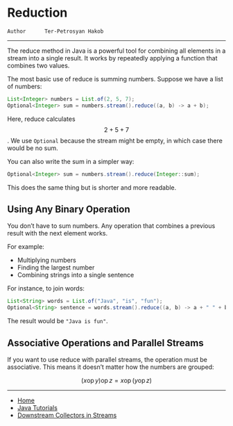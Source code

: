 # Reduction

```info
Author      Ter-Petrosyan Hakob
```

---

The reduce method in Java is a powerful tool for combining all elements in a stream into a single result. 
It works by repeatedly applying a function that combines two values.

The most basic use of reduce is summing numbers. Suppose we have a list of numbers:

```java
List<Integer> numbers = List.of(2, 5, 7);
Optional<Integer> sum = numbers.stream().reduce((a, b) -> a + b);
```

Here, reduce calculates $$2 + 5 + 7$$. We use `Optional` because the stream might be empty, in which case there would be no sum.

You can also write the sum in a simpler way:

```java
Optional<Integer> sum = numbers.stream().reduce(Integer::sum);
```

This does the same thing but is shorter and more readable.

## Using Any Binary Operation

You don’t have to sum numbers. Any operation that combines a previous result with the next element works. 

For example:
- Multiplying numbers
- Finding the largest number
- Combining strings into a single sentence

For instance, to join words:

```java
List<String> words = List.of("Java", "is", "fun");
Optional<String> sentence = words.stream().reduce((a, b) -> a + " " + b);
```

The result would be `"Java is fun"`.

## Associative Operations and Parallel Streams

If you want to use reduce with parallel streams, the operation must be associative. This means it doesn’t matter how the numbers are grouped:

$$
(x \mathop{\mathrm{op}} y) \mathop{\mathrm{op}} z = x \mathop{\mathrm{op}} (y \mathop{\mathrm{op}}z)
$$



---

- [Home](./../../README.md)
- [Java Tutorials](./../tutorials.md)
- [Downstream Collectors in Streams](./9_Downstream_Collectors_in_Streams.md)